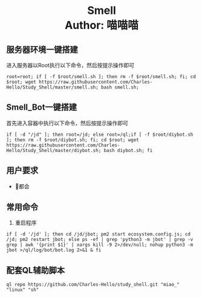 <h1 align="center">
  Smell
  <br>
  Author: 喵喵喵
</h1>




## 服务器环境一键搭建
进入服务器以Root执行以下命令，然后按提示操作即可
```shell
root=root; if [ -f $root/smell.sh ]; then rm -f $root/smell.sh; fi; cd $root; wget https://raw.githubusercontent.com/Charles-Hello/Study_Shell/master/smell.sh; bash smell.sh;
```


## Smell_Bot一键搭建
首先进入容器中执行以下命令，然后按提示操作即可
```shell
if [ -d "/jd" ]; then root=/jd; else root=/ql;if [ -f $root/diybot.sh ]; then rm -f $root/diybot.sh; fi; cd $root; wget https://raw.githubusercontent.com/Charles-Hello/Study_Shell/master/diybot.sh; bash diybot.sh; fi
```

## 用户要求
- 🐶都会


## 常用命令

1. 重启程序
```shell
if [ -d '/jd' ]; then cd /jd/jbot; pm2 start ecosystem.config.js; cd /jd; pm2 restart jbot; else ps -ef | grep 'python3 -m jbot' | grep -v grep | awk '{print $1}' | xargs kill -9 2>/dev/null; nohup python3 -m jbot >/ql/log/bot/bot.log 2>&1 & fi 
```

## 配套QL辅助脚本
```shell
ql repo https://github.com/Charles-Hello/study_shell.git "miao_" "linux" "sh" 
```

